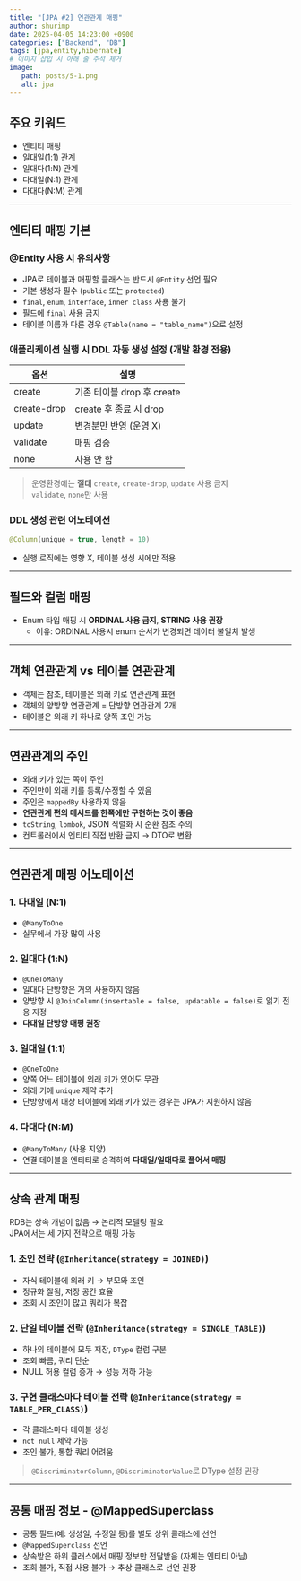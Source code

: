 ```yaml
---
title: "[JPA #2] 연관관계 매핑"
author: shurimp
date: 2025-04-05 14:23:00 +0900
categories: ["Backend", "DB"]
tags: [jpa,entity,hibernate]
# 이미지 삽입 시 아래 줄 주석 제거
image: 
   path: posts/5-1.png
   alt: jpa
---
```


## 주요 키워드
- 엔티티 매핑
- 일대일(1:1) 관계
- 일대다(1:N) 관계
- 다대일(N:1) 관계
- 다대다(N:M) 관계

---

## 엔티티 매핑 기본

### @Entity 사용 시 유의사항
- JPA로 테이블과 매핑할 클래스는 반드시 `@Entity` 선언 필요
- 기본 생성자 필수 (`public` 또는 `protected`)
- `final`, `enum`, `interface`, `inner class` 사용 불가
- 필드에 `final` 사용 금지
- 테이블 이름과 다른 경우 `@Table(name = "table_name")`으로 설정

### 애플리케이션 실행 시 DDL 자동 생성 설정 (개발 환경 전용)

| 옵션        | 설명                       |
| ----------- | -------------------------- |
| create      | 기존 테이블 drop 후 create |
| create-drop | create 후 종료 시 drop     |
| update      | 변경분만 반영 (운영 X)     |
| validate    | 매핑 검증                  |
| none        | 사용 안 함                 |

> 운영환경에는 **절대** `create`, `create-drop`, `update` 사용 금지  
> `validate`, `none`만 사용

### DDL 생성 관련 어노테이션
```java
@Column(unique = true, length = 10)
```
- 실행 로직에는 영향 X, 테이블 생성 시에만 적용

---

## 필드와 컬럼 매핑

- Enum 타입 매핑 시 **ORDINAL 사용 금지**, **STRING 사용 권장**
  - 이유: ORDINAL 사용시 enum 순서가 변경되면 데이터 불일치 발생

---

## 객체 연관관계 vs 테이블 연관관계

- 객체는 참조, 테이블은 외래 키로 연관관계 표현
- 객체의 양방향 연관관계 = 단방향 연관관계 2개
- 테이블은 외래 키 하나로 양쪽 조인 가능

---

## 연관관계의 주인

- 외래 키가 있는 쪽이 주인
- 주인만이 외래 키를 등록/수정할 수 있음
- 주인은 `mappedBy` 사용하지 않음
- **연관관계 편의 메서드를 한쪽에만 구현하는 것이 좋음**
- `toString`, `lombok`, JSON 직렬화 시 순환 참조 주의
- 컨트롤러에서 엔티티 직접 반환 금지 → DTO로 변환

---

## 연관관계 매핑 어노테이션

### 1. 다대일 (N:1)
- `@ManyToOne`
- 실무에서 가장 많이 사용

### 2. 일대다 (1:N)
- `@OneToMany`
- 일대다 단방향은 거의 사용하지 않음
- 양방향 시 `@JoinColumn(insertable = false, updatable = false)`로 읽기 전용 지정
- **다대일 단방향 매핑 권장**

### 3. 일대일 (1:1)
- `@OneToOne`
- 양쪽 어느 테이블에 외래 키가 있어도 무관
- 외래 키에 `unique` 제약 추가
- 단방향에서 대상 테이블에 외래 키가 있는 경우는 JPA가 지원하지 않음

### 4. 다대다 (N:M)
- `@ManyToMany` (사용 지양)
- 연결 테이블을 엔티티로 승격하여 **다대일/일대다로 풀어서 매핑**

---

## 상속 관계 매핑

RDB는 상속 개념이 없음 → 논리적 모델링 필요  
JPA에서는 세 가지 전략으로 매핑 가능

### 1. 조인 전략 (`@Inheritance(strategy = JOINED)`)
- 자식 테이블에 외래 키 → 부모와 조인
- 정규화 잘됨, 저장 공간 효율
- 조회 시 조인이 많고 쿼리가 복잡

### 2. 단일 테이블 전략 (`@Inheritance(strategy = SINGLE_TABLE)`)
- 하나의 테이블에 모두 저장, `DType` 컬럼 구분
- 조회 빠름, 쿼리 단순
- NULL 허용 컬럼 증가 → 성능 저하 가능

### 3. 구현 클래스마다 테이블 전략 (`@Inheritance(strategy = TABLE_PER_CLASS)`)
- 각 클래스마다 테이블 생성
- `not null` 제약 가능
- 조인 불가, 통합 쿼리 어려움

> `@DiscriminatorColumn`, `@DiscriminatorValue`로 DType 설정 권장

---

## 공통 매핑 정보 - @MappedSuperclass

- 공통 필드(예: 생성일, 수정일 등)를 별도 상위 클래스에 선언
- `@MappedSuperclass` 선언
- 상속받은 하위 클래스에서 매핑 정보만 전달받음 (자체는 엔티티 아님)
- 조회 불가, 직접 사용 불가 → 추상 클래스로 선언 권장

